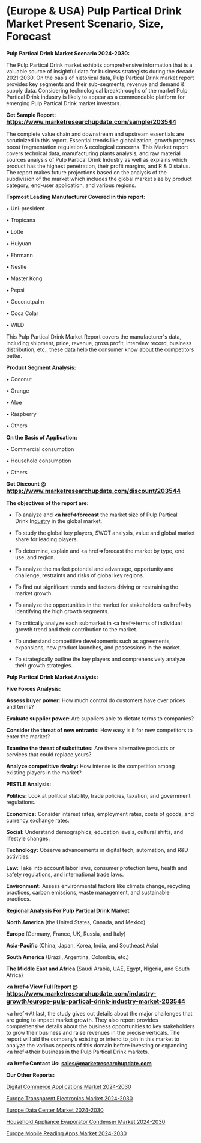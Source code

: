 # (Europe & USA) Pulp Partical Drink Market Present Scenario, Size, Forecast

<strong>Pulp Partical Drink Market Scenario 2024-2030:</strong>

The Pulp Partical Drink market exhibits comprehensive information that is a valuable source of insightful data for business strategists during the decade 2021-2030. On the basis of historical data, Pulp Partical Drink market report provides key segments and their sub-segments, revenue and demand &amp; supply data. Considering technological breakthroughs of the market Pulp Partical Drink industry is likely to appear as a commendable platform for emerging Pulp Partical Drink market investors.

<strong>Get Sample Report: <a href=https://www.marketresearchupdate.com/sample/203544><font size=3 color=#0000ff>https://www.marketresearchupdate.com/sample/203544</font></a></strong>

The complete value chain and downstream and upstream essentials are scrutinized in this report. Essential trends like globalization, growth progress boost fragmentation regulation &amp; ecological concerns. This Market report covers technical data, manufacturing plants analysis, and raw material sources analysis of Pulp Partical Drink Industry as well as explains which product has the highest penetration, their profit margins, and R & D status. The report makes future projections based on the analysis of the subdivision of the market which includes the global market size by product category, end-user application, and various regions.

<strong>Topmost Leading Manufacturer Covered in this report:</strong>

• Uni-president

• Tropicana

• Lotte

• Huiyuan

• Ehrmann

• Nestle

• Master Kong

• Pepsi

• Coconutpalm

• Coca Colar

• WILD

This Pulp Partical Drink Market Report covers the manufacturer's data, including shipment, price, revenue, gross profit, interview record, business distribution, etc., these data help the consumer know about the competitors better.

<strong>Product Segment Analysis: </strong>

• Coconut

• Orange

• Aloe

• Raspberry

• Others

<strong>On the Basis of Application:</strong>

• Commercial consumption

• Household consumption

• Others

<strong>Get Discount @ <a href=https://www.marketresearchupdate.com/discount/203544><font size=3 color=#0000ff>https://www.marketresearchupdate.com/discount/203544</font></a></strong>

<strong><b>The objectives of the report are:</b></strong>

- To analyze and <strong><a href=><strong>forecast</strong></a></strong> the market size of Pulp Partical Drink In<a href=ASDF991299>dustr</a>y in the global market.

- To study the global key players, SWOT analysis, value and global market share for leading players.

- To determine, explain and <a href=>forecast</a> the market by type, end use, and region.

- To analyze the market potential and advantage, opportunity and challenge, restraints and risks of global key regions.

- To find out significant trends and factors driving or restraining the market growth.

- To analyze the opportunities in the market for stakeholders <a href=>by</a> identifying the high growth segments.

- To critically analyze each submarket in <a href=>terms</a> of individual growth trend and their contribution to the market.

- To understand competitive developments such as agreements, expansions, new product launches, and possessions in the market.

- To strategically outline the key players and comprehensively analyze their growth strategies.

<strong>Pulp Partical Drink Market Analysis:</strong>

<strong>Five Forces Analysis:</strong>

<strong>Assess buyer power:</strong> How much control do customers have over prices and terms?

<strong>Evaluate supplier power:</strong> Are suppliers able to dictate terms to companies?

<strong>Consider the threat of new entrants:</strong> How easy is it for new competitors to enter the market?

<strong>Examine the threat of substitutes:</strong> Are there alternative products or services that could replace yours?

<strong>Analyze competitive rivalry:</strong> How intense is the competition among existing players in the market?

<strong>PESTLE Analysis:</strong>

<strong>Politics:</strong> Look at political stability, trade policies, taxation, and government regulations.

<strong>Economics:</strong> Consider interest rates, employment rates, costs of goods, and currency exchange rates.

<strong>Social:</strong> Understand demographics, education levels, cultural shifts, and lifestyle changes.

<strong>Technology:</strong> Observe advancements in digital tech, automation, and R&D activities.

<strong>Law:</strong> Take into account labor laws, consumer protection laws, health and safety regulations, and international trade laws.

<strong>Environment:</strong> Assess environmental factors like climate change, recycling practices, carbon emissions, waste management, and sustainable practices.

<strong><u><b>Regional Analysis For Pulp Partical Drink Market</b></u></strong>

<strong><b>North America</b></strong> (the United States, Canada, and Mexico)

<strong><b>Europe </b></strong>(Germany, France, UK, Russia, and Italy)

<strong><b>Asia-Pacific</b></strong> (China, Japan, Korea, India, and Southeast Asia)

<strong><b>South America</b></strong> (Brazil, Argentina, Colombia, etc.)

<strong><b>The Middle East and Africa</b></strong> (Saudi Arabia, UAE, Egypt, Nigeria, and South Africa)

<strong><a href=>View Full Report</a> @ <a href=https://www.marketresearchupdate.com/industry-growth/europe-pulp-partical-drink-industry-market-203544><font size=3 color=#0000ff>https://www.marketresearchupdate.com/industry-growth/europe-pulp-partical-drink-industry-market-203544</font></a></strong>

<a href=>At last,</a> the study gives out details about the major challenges that are going to impact market growth. They also report provides comprehensive details about the business opportunities to key stakeholders to grow their business and raise revenues in the precise verticals. The report will aid the company’s existing or intend to join in this market to analyze the various aspects of this domain before investing or expanding <a href=>their</a> business in the Pulp Partical Drink markets.

<strong><a href=>Contact Us:</a></strong>
<strong>sales@marketresearchupdate.com</strong>

<strong>Our Other Reports:</strong>

<a href=https://www.linkedin.com/pulse/digital-commerce-applications-market-demand>Digital Commerce Applications Market 2024-2030</a>

<a href=https://www.linkedin.com/pulse/europe-transparent-electronics-market-size-growth-trends>Europe Transparent Electronics Market 2024-2030</a>

<a href=https://www.linkedin.com/pulse/europe-data-center-market-size-scope>Europe Data Center Market 2024-2030</a>

<a href=https://www.linkedin.com/pulse/household-appliance-evaporator-condenser-market-tfc5f/>Household Appliance Evaporator Condenser Market 2024-2030</a>

<a href=https://www.linkedin.com/pulse/europe-mobile-reading-apps-market-research-report-uei5f/>Europe Mobile Reading Apps Market 2024-2030</a>

